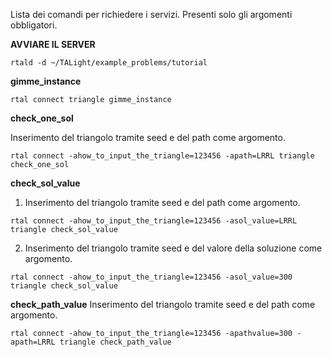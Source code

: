 Lista dei comandi per richiedere i servizi. Presenti solo gli argomenti obbligatori.

**AVVIARE IL SERVER**

```
rtald -d ~/TALight/example_problems/tutorial
```

**gimme_instance** 

```
rtal connect triangle gimme_instance
```

**check_one_sol** 

Inserimento del triangolo tramite seed e del path come argomento.
```
rtal connect -ahow_to_input_the_triangle=123456 -apath=LRRL triangle check_one_sol
```

**check_sol_value** 
1. Inserimento del triangolo tramite seed e del path come argomento.
```
rtal connect -ahow_to_input_the_triangle=123456 -asol_value=LRRL triangle check_sol_value
```
2. Inserimento del triangolo tramite seed e del valore della soluzione come argomento.
```
rtal connect -ahow_to_input_the_triangle=123456 -asol_value=300 triangle check_sol_value
```


**check_path_value** 
Inserimento del triangolo tramite seed e del path come argomento.
```
rtal connect -ahow_to_input_the_triangle=123456 -apathvalue=300 -apath=LRRL triangle check_path_value
```
